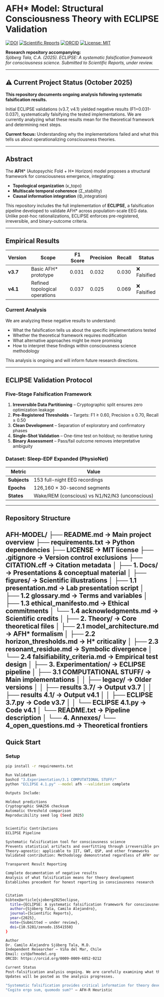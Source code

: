 # AFH* Model: Structural Consciousness Theory with ECLIPSE Validation

[![DOI](https://img.shields.io/badge/DOI-10.5281%2Fzenodo.15541550-blue)](https://doi.org/10.5281/zenodo.15541550)
[![Scientific Reports](https://img.shields.io/badge/Scientific_Reports-Under_Review-orange)](https://www.nature.com/srep/)
[![ORCID](https://img.shields.io/badge/ORCID-0009--0009--6052--0212-green)](https://orcid.org/0009-0009-6052-0212)
[![License: MIT](https://img.shields.io/badge/License-MIT-yellow.svg)](https://opensource.org/licenses/MIT)

**Research repository accompanying:**  
*Sjöberg Tala, C.A. (2025). ECLIPSE: A systematic falsification framework for consciousness science. Submitted to Scientific Reports, under review.*

---

## ⚠️ Current Project Status (October 2025)

**This repository documents ongoing analysis following systematic falsification results.**

Initial ECLIPSE validations (v3.7, v4.1) yielded negative results (F1=0.031-0.037), systematically falsifying the tested implementations. We are currently analyzing what these results mean for the theoretical framework and determining next steps.

**Current focus:** Understanding why the implementations failed and what this tells us about operationalizing consciousness theories.

---

## Abstract

The **AFH*** (Autopsychic Fold + H* Horizon) model proposes a structural framework for consciousness emergence, integrating:

- **Topological organization** (κ_topo)
- **Multiscale temporal coherence** (Σ_stability)
- **Causal information integration** (Φ_integration)

This repository includes the full implementation of **ECLIPSE**, a falsification pipeline developed to validate AFH* across population-scale EEG data. Unlike post-hoc rationalizations, ECLIPSE enforces pre-registered, irreversible, and binary-outcome criteria.

---

## Empirical Results

| Version | Scope | F1 Score | Precision | Recall | Status |
|---------|-------|----------|-----------|--------|---------|
| **v3.7** | Basic AFH* prototype | 0.031 | 0.032 | 0.030 | ❌ Falsified |
| **v4.1** | Refined topological operations | 0.037 | 0.025 | 0.069 | ❌ Falsified |

### Current Analysis

We are analyzing these negative results to understand:
- What the falsification tells us about the specific implementations tested
- Whether the theoretical framework requires modification
- What alternative approaches might be more promising
- How to interpret these findings within consciousness science methodology

This analysis is ongoing and will inform future research directions.

---

## ECLIPSE Validation Protocol

### Five-Stage Falsification Framework

1. **Irreversible Data Partitioning** – Cryptographic split ensures zero optimization leakage
2. **Pre-Registered Thresholds** – Targets: F1 ≥ 0.60, Precision ≥ 0.70, Recall ≥ 0.50
3. **Clean Development** – Separation of exploratory and confirmatory phases
4. **Single-Shot Validation** – One-time test on holdout; no iterative tuning
5. **Binary Assessment** – Pass/fail outcome removes interpretative ambiguity

### Dataset: Sleep-EDF Expanded (PhysioNet)

| Metric | Value |
|--------|-------|
| **Subjects** | 153 full-night EEG recordings |
| **Epochs** | 126,160 × 30-second segments |
| **States** | Wake/REM (conscious) vs N1/N2/N3 (unconscious) |

---

## Repository Structure

AFH-MODEL/
├── README.md                       → Main project overview
├── requirements.txt                → Python dependencies
├── LICENSE                         → MIT license
├── .gitignore                      → Version control exclusions
├── CITATION.cff                    → Citation metadata
│
├── 1. Docs/                        → Presentations & conceptual material
│   ├── figures/                    → Scientific illustrations
│   ├── 1.1 presentation.md         → Lab presentation script
│   ├── 1.2 glossary.md             → Terms and variables
│   ├── 1.3 ethical_manifesto.md    → Ethical commitments
│   └── 1.4 acknowledgments.md      → Scientific credits
│
├── 2. Theory/                      → Core theoretical files
│   ├── 2.1 model_architecture.md   → AFH* formalism
│   ├── 2.2 horizon_thresholds.md   → H* criticality
│   ├── 2.3 resonant_residue.md     → Symbolic divergence
│   └── 2.4 falsifiability_criteria.md → Empirical test design
│
├── 3. Experimentation/             → ECLIPSE pipeline
│   ├── 3.1 COMPUTATIONAL STUFF/    → Main implementations
│   │   ├── legacy/                 → Older versions
│   │   ├── results 3.7/            → Output v3.7
│   │   ├── results 4.1/            → Output v4.1
│   │   ├── ECLIPSE 3.7.py          → Code v3.7
│   │   └── ECLIPSE 4.1.py          → Code v4.1
│   └── README.txt                  → Pipeline description
│
└── 4. Annexes/
└── 4_open_questions.md         → Theoretical frontiers
---

## Quick Start

### Setup
```bash
pip install -r requirements.txt

Run Validation
bashcd "3.Experimentation/3.1 COMPUTATIONAL STUFF/"
python "ECLIPSE 4.1.py" --model afh --validation complete

Outputs Include:

Holdout predictions
Cryptographic SHA256 checksum
Automatic threshold comparison
Reproducibility seed log (Seed 2025)


Scientific Contributions
ECLIPSE Pipeline

Systematic falsification tool for consciousness science
Prevents statistical artifacts and overfitting through irreversible pre-registration
Theory-agnostic: applicable to IIT, GWT, QSP, and other frameworks
Validated contribution: Methodology demonstrated regardless of AFH* outcomes

Transparent Result Reporting

Complete documentation of negative results
Analysis of what falsification means for theory development
Establishes precedent for honest reporting in consciousness research


Citation
bibtex@article{sjoberg2025eclipse,
  title={ECLIPSE: A systematic falsification framework for consciousness science},
  author={Sjöberg Tala, Camilo Alejandro},
  journal={Scientific Reports},
  year={2025},
  note={Submitted – under review},
  doi={10.5281/zenodo.15541550}
}

Author
Dr. Camilo Alejandro Sjöberg Tala, M.D.
Independent Researcher – Viña del Mar, Chile
Email: cst@afhmodel.org
ORCID: https://orcid.org/0009-0009-6052-0212

Current Status
Post-falsification analysis ongoing. We are carefully examining what the systematic negative results tell us about consciousness theory operationalization and determining appropriate next steps based on this analysis.
Updates will be posted as the analysis progresses.

"Systematic falsification provides critical information for theory development. We are analyzing what these results mean for the framework."
"Cogito ergo sum, quomodo sum?" — AFH-R Heuristic


